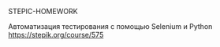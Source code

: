 STEPIC-HOMEWORK

Автоматизация тестирования с помощью Selenium и Python
https://stepik.org/course/575
